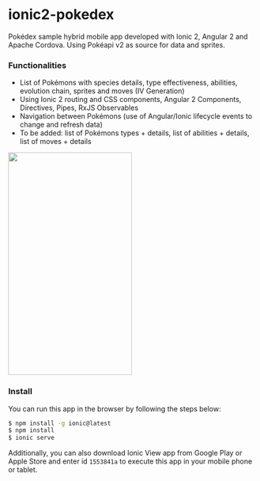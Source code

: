 # ionic2-pokedex

Pokédex sample hybrid mobile app developed with Ionic 2, Angular 2 and Apache Cordova. Using Pokéapi v2 as source for data and sprites.

### Functionalities
* List of Pokémons with species details, type effectiveness, abilities, evolution chain, sprites and moves (IV Generation)
* Using Ionic 2 routing and CSS components, Angular 2 Components, Directives, Pipes, RxJS Observables
* Navigation between Pokémons (use of Angular/Ionic lifecycle events to change and refresh data)
* To be added: list of Pokémons types + details, list of abilities + details, list of moves + details

<img src="https://github.com/loiane/ionic2-pokedex/blob/master/ionic2-pokedex.gif" width="250" height="450" />

### Install

You can run this app in the browser by following the steps below:

```bash
$ npm install -g ionic@latest
$ npm install
$ ionic serve
```

Additionally, you can also download Ionic View app from Google Play or Apple Store and enter id `1553841a` to execute this app in your mobile phone or tablet.
